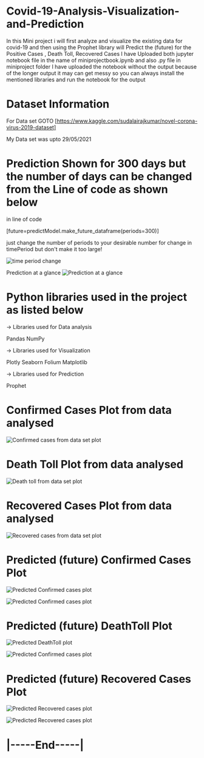 # Covid-19-Analysis-Visualization-and-Prediction
In this Mini project i will first analyze and visualize the existing data for covid-19 and then using the Prophet library will Predict the (future) for the Positive Cases , Death Toll, Recovered Cases
I have Uploaded both jupyter notebook file in the name of miniprojectbook.ipynb and also .py file in miniproject folder
I have uploaded the notebook without the output because of the longer output it may can get messy so you can always install the mentioned libraries and run the notebook for the output



# Dataset Information

For Data set  GOTO  [https://www.kaggle.com/sudalairajkumar/novel-corona-virus-2019-dataset]

My Data set was upto 29/05/2021



# Prediction Shown for 300 days but the number of days can be changed from the Line of code as shown below

in line of code 

[future=predictModel.make_future_dataframe(periods=300)]

just change the number of periods to your desirable number for change in timePeriod but don't make it too large!

![time period change ](https://github.com/KunjPathak12/Covid-19-Analysis-Visualization-and-Prediction/blob/main/Screenshots/timePeriod.png?raw=true "time period change")


Prediction at a glance
![Prediction at a glance](https://github.com/KunjPathak12/Covid-19-Analysis-Visualization-and-Prediction/blob/main/Screenshots/Screenshot_20210621_121255.png?raw=true "Prediction at a glance")



# Python libraries used in the project as listed below


->  Libraries used for Data analysis


 Pandas
 NumPy

 ->  Libraries used for Visualization


 Plotly
 Seaborn
 Folium
 Matplotlib
 
 
->  Libraries used for Prediction 


Prophet





# Confirmed Cases Plot from data analysed

![Confirmed cases from data set plot](https://github.com/KunjPathak12/Covid-19-Analysis-Visualization-and-Prediction/blob/main/Screenshots/ConfirmedCases.png?raw=true "Confirmed cases from data set plot")



# Death Toll Plot from data analysed

![Death toll from data set plot](https://github.com/KunjPathak12/Covid-19-Analysis-Visualization-and-Prediction/blob/main/Screenshots/deathtoll.png?raw=true "Deathtoll from data set plot")



# Recovered Cases Plot from data analysed

![Recovered cases from data set plot](https://github.com/KunjPathak12/Covid-19-Analysis-Visualization-and-Prediction/blob/main/Screenshots/recovered.png?raw=true "Recovered cases from data set plot")



# Predicted (future) Confirmed Cases Plot

![Predicted Confirmed cases plot](https://github.com/KunjPathak12/Covid-19-Analysis-Visualization-and-Prediction/blob/main/Screenshots/predictedCases.png?raw=true "Predicted Confirmed cases plot")


![Predicted Confirmed cases plot](https://github.com/KunjPathak12/Covid-19-Analysis-Visualization-and-Prediction/blob/main/Screenshots/predictedCases(1).png?raw=true "Predicted Confirmed cases plot in scatter curve")



# Predicted (future) DeathToll Plot

![Predicted DeathToll plot](https://github.com/KunjPathak12/Covid-19-Analysis-Visualization-and-Prediction/blob/main/Screenshots/predictedDeathtoll.png?raw=true "Predicted DeathToll plot")


![Predicted Confirmed cases plot](https://github.com/KunjPathak12/Covid-19-Analysis-Visualization-and-Prediction/blob/main/Screenshots/predictedDeathtoll(1).png?raw=true "Predicted Confirmed cases plot in scatter curve")



# Predicted (future) Recovered Cases Plot

![Predicted Recovered cases plot](https://github.com/KunjPathak12/Covid-19-Analysis-Visualization-and-Prediction/blob/main/Screenshots/predictedRecovered.png?raw=true "Predicted Recovered cases plot")


![Predicted Recovered cases plot](https://github.com/KunjPathak12/Covid-19-Analysis-Visualization-and-Prediction/blob/main/Screenshots/predictedRecovered(1).png?raw=true "Predicted Recovered cases plot in scatter curve")



# |-----End-----|
